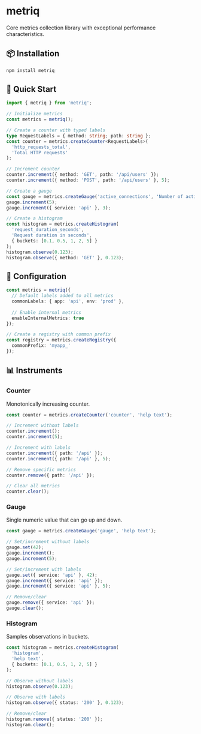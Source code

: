 # metriq

Core metrics collection library with exceptional performance characteristics.

## 📦 Installation

```bash
npm install metriq
```

## 🚀 Quick Start

```typescript
import { metriq } from 'metriq';

// Initialize metrics
const metrics = metriq();

// Create a counter with typed labels
type RequestLabels = { method: string; path: string };
const counter = metrics.createCounter<RequestLabels>(
  'http_requests_total',
  'Total HTTP requests'
);

// Increment counter
counter.increment({ method: 'GET', path: '/api/users' });
counter.increment({ method: 'POST', path: '/api/users' }, 5);

// Create a gauge
const gauge = metrics.createGauge('active_connections', 'Number of active connections');
gauge.increment(5);
gauge.increment({ service: 'api' }, 3);

// Create a histogram
const histogram = metrics.createHistogram(
  'request_duration_seconds',
  'Request duration in seconds',
  { buckets: [0.1, 0.5, 1, 2, 5] }
);
histogram.observe(0.123);
histogram.observe({ method: 'GET' }, 0.123);
```

## 🔧 Configuration

```typescript
const metrics = metriq({
  // Default labels added to all metrics
  commonLabels: { app: 'api', env: 'prod' },
  
  // Enable internal metrics
  enableInternalMetrics: true
});

// Create a registry with common prefix
const registry = metrics.createRegistry({ 
  commonPrefix: 'myapp_'
});
```

## 📊 Instruments

### Counter

Monotonically increasing counter.

```typescript
const counter = metrics.createCounter('counter', 'help text');

// Increment without labels
counter.increment();
counter.increment(5);

// Increment with labels
counter.increment({ path: '/api' });
counter.increment({ path: '/api' }, 5);

// Remove specific metrics
counter.remove({ path: '/api' });

// Clear all metrics
counter.clear();
```

### Gauge

Single numeric value that can go up and down.

```typescript
const gauge = metrics.createGauge('gauge', 'help text');

// Set/increment without labels
gauge.set(42);
gauge.increment();
gauge.increment(5);

// Set/increment with labels
gauge.set({ service: 'api' }, 42);
gauge.increment({ service: 'api' });
gauge.increment({ service: 'api' }, 5);

// Remove/clear
gauge.remove({ service: 'api' });
gauge.clear();
```

### Histogram

Samples observations in buckets.

```typescript
const histogram = metrics.createHistogram(
  'histogram', 
  'help text',
  { buckets: [0.1, 0.5, 1, 2, 5] }
);

// Observe without labels
histogram.observe(0.123);

// Observe with labels
histogram.observe({ status: '200' }, 0.123);

// Remove/clear
histogram.remove({ status: '200' });
histogram.clear();
```

